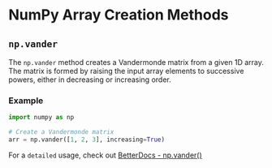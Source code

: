 # NumPy Array Creation Methods

## `np.vander`

The `np.vander` method creates a Vandermonde matrix from a given 1D array. The matrix is formed by raising the input array elements to successive powers, either in decreasing or increasing order.

### Example

```python
import numpy as np

# Create a Vandermonde matrix
arr = np.vander([1, 2, 3], increasing=True)
```

For a `detailed` usage, check out [BetterDocs - np.vander()](https://betterdocs.tech/python/libs/numpy/stable/creation/vander)